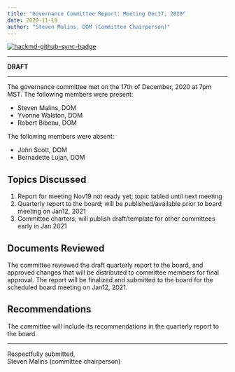 ```yaml
---
title: "Governance Committee Report: Meeting Dec17, 2020"
date: 2020-11-19
author: "Steven Malins, DOM (Committee Chairperson)"
---
```


[![hackmd-github-sync-badge](https://hackmd.io/oYhvFwrTS4yqxKKnhJ0hDw/badge)](https://hackmd.io/oYhvFwrTS4yqxKKnhJ0hDw)

---

**DRAFT**

---

The governance committee met on the 17th of December, 2020 at 7pm MST.
The following members were present:

* Steven Malins, DOM
* Yvonne Walston, DOM
* Robert Bibeau, DOM

The following members were absent: 

* John Scott, DOM
* Bernadette Lujan, DOM


## Topics Discussed

1. Report for meeting Nov19 not ready yet; topic tabled until next meeting
2. Quarterly report to the board; will be published/available prior to board meeting on Jan12, 2021
3. Committee charters; will publish draft/template for other committees early in Jan 2021

## Documents Reviewed

The committee reviewed the draft quarterly report to the board, and approved changes that will be distributed to committee members for final approval. The report will be finalized and submitted to the board for the scheduled board meeting on Jan12, 2021. 

## Recommendations

The committee will include its recommendations in the quarterly report to the board. 

----------

Respectfully submitted,  
Steven Malins (committee chairperson)  